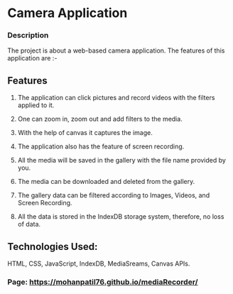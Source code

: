 # Camera Application
### Description

The project is about a web-based camera application. The features of this application are :-  
## Features
1. The application can click pictures and record videos with the filters applied to it.

2. One can zoom in, zoom out and add filters to the media.

3. With the help of canvas it captures the image.

4. The application also has the feature of screen recording.

5. All the media will be saved in the gallery with the file name provided by you.

6. The media can be downloaded and deleted from the gallery.

7. The gallery data can be filtered according to Images, Videos, and Screen Recording.

8. All the data is stored in the IndexDB storage system, therefore, no loss of data.

## Technologies Used: 
HTML, CSS, JavaScript, IndexDB, MediaSreams, Canvas APIs.

### Page: https://mohanpatil76.github.io/mediaRecorder/
